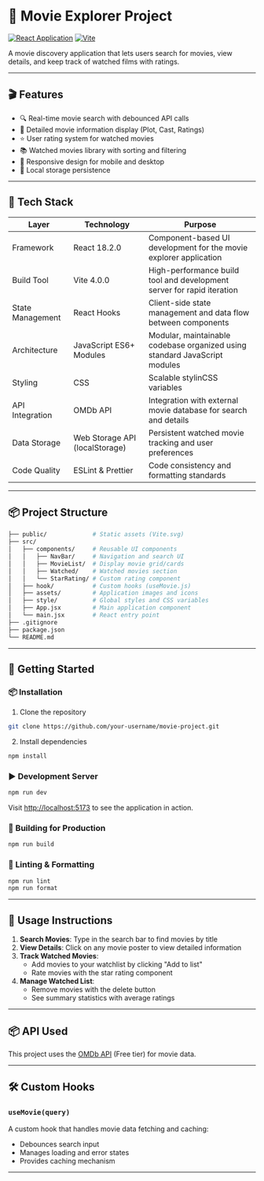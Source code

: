 # 🎥 Movie Explorer Project

[![React Application](https://img.shields.io/badge/React-v18.2.0-blue)](https://react.dev/)
[![Vite](https://img.shields.io/badge/Vite-v4.0.0-green)](https://vitejs.dev/)


A movie discovery application that lets users search for movies, view details, and keep track of watched films with ratings.

---


## 🎬 Features
- 🔍 Real-time movie search with debounced API calls
- 🎥 Detailed movie information display (Plot, Cast, Ratings)
- ⭐ User rating system for watched movies
- 📚 Watched movies library with sorting and filtering
- 📱 Responsive design for mobile and desktop
- 💾 Local storage persistence

---

## 🧰 Tech Stack

| Layer          | Technology                    | Purpose                                                                 |
|----------------|-------------------------------|-------------------------------------------------------------------------|
| Framework      | React 18.2.0                  | Component-based UI development for the movie explorer application       |
| Build Tool     | Vite 4.0.0                    | High-performance build tool and development server for rapid iteration  |
| State Management | React Hooks                 | Client-side state management and data flow between components           |
| Architecture   | JavaScript ES6+ Modules       | Modular, maintainable codebase organized using standard JavaScript modules |
| Styling        | CSS                           | Scalable stylinCSS variables          |
| API Integration| OMDb API                      | Integration with external movie database for search and details         |
| Data Storage   | Web Storage API (localStorage)| Persistent watched movie tracking and user preferences                |
| Code Quality   | ESLint & Prettier             | Code consistency and formatting standards                               |

---

## 📦 Project Structure
```bash
├── public/             # Static assets (Vite.svg)
├── src/
│   ├── components/     # Reusable UI components
│   │   ├── NavBar/     # Navigation and search UI
│   │   ├── MovieList/  # Display movie grid/cards
│   │   ├── Watched/    # Watched movies section
│   │   └── StarRating/ # Custom rating component
│   ├── hook/           # Custom hooks (useMovie.js)
│   ├── assets/         # Application images and icons
│   ├── style/          # Global styles and CSS variables
│   ├── App.jsx         # Main application component
│   └── main.jsx        # React entry point
├── .gitignore
├── package.json
└── README.md
```

---

## 🚀 Getting Started

### 📦 Installation
1. Clone the repository
```bash
git clone https://github.com/your-username/movie-project.git
```

2. Install dependencies
```bash
npm install
```

### ▶️ Development Server
```bash
npm run dev
```
Visit [http://localhost:5173](http://localhost:5173) to see the application in action.

### 🧪 Building for Production
```bash
npm run build
```

### 🧾 Linting & Formatting
```bash
npm run lint
npm run format
```

---

## 📝 Usage Instructions
1. **Search Movies**: Type in the search bar to find movies by title
2. **View Details**: Click on any movie poster to view detailed information
3. **Track Watched Movies**: 
   - Add movies to your watchlist by clicking "Add to list"
   - Rate movies with the star rating component
4. **Manage Watched List**:
   - Remove movies with the delete button
   - See summary statistics with average ratings

---

## 📦 API Used
This project uses the [OMDb API](http://www.omdbapi.com/) (Free tier) for movie data.

---

## 🛠️ Custom Hooks
### `useMovie(query)`
A custom hook that handles movie data fetching and caching:
- Debounces search input
- Manages loading and error states
- Provides caching mechanism

---

